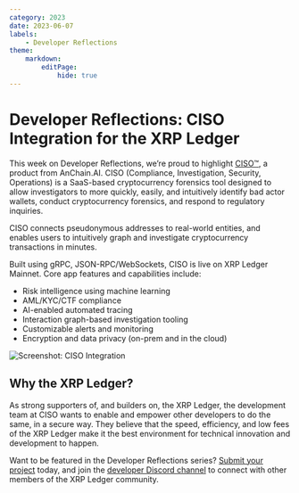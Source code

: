 ```yaml
---
category: 2023
date: 2023-06-07
labels:
    - Developer Reflections
theme:
    markdown:
        editPage:
            hide: true
---
```

# Developer Reflections: CISO Integration for the XRP Ledger


This week on Developer Reflections, we’re proud to highlight [CISO™](https://www.anchain.ai/products/ciso/), a product from AnChain.AI. CISO (Compliance, Investigation, Security, Operations) is a SaaS-based cryptocurrency forensics tool designed to allow investigators to more quickly, easily, and intuitively identify bad actor wallets, conduct cryptocurrency forensics, and respond to regulatory inquiries.

<!-- BREAK -->

CISO connects pseudonymous addresses to real-world entities, and enables users to intuitively graph and investigate cryptocurrency transactions in minutes. 

Built using gRPC, JSON-RPC/WebSockets, CISO is live on XRP Ledger Mainnet. Core app features and capabilities include:

* Risk intelligence using machine learning
* AML/KYC/CTF compliance
* AI-enabled automated tracing
* Interaction graph-based investigation tooling
* Customizable alerts and monitoring
* Encryption and data privacy (on-prem and in the cloud)


![Screenshot: CISO Integration](/blog/img/dev-reflections-ciso-integration.png)

## Why the XRP Ledger?

As strong supporters of, and builders on, the XRP Ledger, the development team at CISO wants to enable and empower other developers to do the same, in a secure way. They believe that the speed, efficiency, and low fees of the XRP Ledger make it the best environment for technical innovation and development to happen.

Want to be featured in the Developer Reflections series? [Submit your project](https://xrpl.org/contribute.html#xrpl-blog) today, and join the [developer Discord channel](https://discord.gg/sfX3ERAMjH) to connect with other members of the XRP Ledger community.

